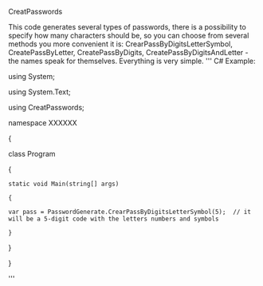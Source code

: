 CreatPasswords

This code generates several types of passwords, there is a possibility to specify how many characters should be, so you can choose from several methods you more convenient it is: CrearPassByDigitsLetterSymbol, CreatePassByLetter, CreatePassByDigits, CreatePassByDigitsAndLetter - the names speak for themselves. Everything is very simple.
''' C#
Example:

using System;

using System.Text;

using CreatPasswords;

namespace XXXXXX

{

class Program

{

    static void Main(string[] args)

    {

    var pass = PasswordGenerate.CrearPassByDigitsLetterSymbol(5);  // it will be a 5-digit code with the letters numbers and symbols

    }

}

}

'''
